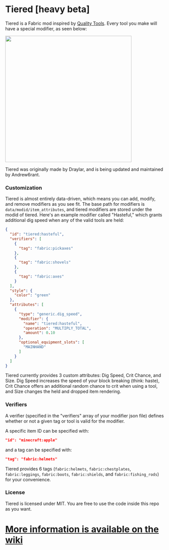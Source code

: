 # Tiered [heavy beta]

Tiered is a Fabric mod inspired by [Quality Tools](https://www.curseforge.com/minecraft/mc-mods/quality-tools). Every tool you make will have a special modifier, as seen below:

<img src="resources/legendary_chestplate.png" width="400">

Tiered was originally made by Draylar, and is being updated and maintained by Andrew6rant.

### Customization

Tiered is almost entirely data-driven, which means you can add, modify, and remove modifiers as you see fit. The base path for modifiers is `data/modid/item_attributes`, and tiered modifiers are stored under the modid of tiered. Here's an example modifier called "Hasteful," which grants additional dig speed when any of the valid tools are held:
```json
{
  "id": "tiered:hasteful",
  "verifiers": [
    {
      "tag": "fabric:pickaxes"
    },
    {
      "tag": "fabric:shovels"
    },
    {
      "tag": "fabric:axes"
    }
  ],
  "style": {
    "color": "green"
  },
  "attributes": [
    {
      "type": "generic.dig_speed",
      "modifier": {
        "name": "tiered:hasteful",
        "operation": "MULTIPLY_TOTAL",
        "amount": 0.10
      },
      "optional_equipment_slots": [
        "MAINHAND"
      ]
    }
  ]
}
```

Tiered currently provides 3 custom attributes: Dig Speed, Crit Chance, and Size. Dig Speed increases the speed of your block breaking (think: haste), Crit Chance offers an additional random chance to crit when using a tool, and Size changes the held and dropped item rendering.

### Verifiers

A verifier (specified in the "verifiers" array of your modifier json file) defines whether or not a given tag or tool is valid for the modifier. 

A specific item ID can be specified with:
```json
"id": "minecraft:apple"
```

and a tag can be specified with:
```json
"tag": "fabric:helmets"
```

Tiered provides 6 tags (`fabric:helmets`, `fabric:chestplates`, `fabric:leggings`, `fabric:boots`, `fabric:shields`, and `fabric:fishing_rods`) for your convenience.


### License
Tiered is licensed under MIT. You are free to use the code inside this repo as you want.

# [More information is available on the wiki](https://github.com/Andrew6rant/tiered/wiki)
